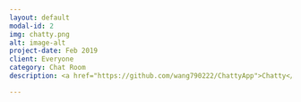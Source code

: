 ```yaml
---
layout: default
modal-id: 2
img: chatty.png
alt: image-alt
project-date: Feb 2019
client: Everyone
category: Chat Room
description: <a href="https://github.com/wang790222/ChattyApp">Chatty</a> will allow users to communicate with each other without having to register accounts. It will use React, a popular front-end library created and used heavily by Facebook as well as modern tools for Node including Webpack and Babel.

---
```

